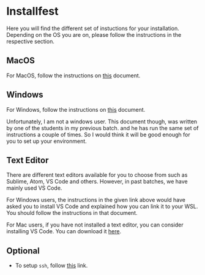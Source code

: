# Installfest

Here you will find the different set of instuctions for your installation. Depending on the OS you are on, please follow the instructions in the respective section.

## MacOS

For MacOS, follow the instructions on [this](./instructions/macos-installation.md) document.

## Windows

For Windows, follow the instructions on [this](./instructions/windows-intallation.md) document.

Unfortunately, I am not a windows user. This document though, was written by one of the students in my previous batch. and he has run the same set of instructions a couple of times. So I would think it will be good enough for you to set up your environment.

## Text Editor

There are different text editors available for you to choose from such as Sublime, Atom, VS Code and others. However, in past batches, we have mainly used VS Code.

For Windows users, the instructions in the given link above would have asked you to install VS Code and explained how you can link it to your WSL. You should follow the instructions in that document.

For Mac users, if you have not installed a text editor, you can consider installing VS Code. You can download it [here](https://code.visualstudio.com/download).

## Optional

- To setup `ssh`, follow [this](https://docs.github.com/en/authentication/connecting-to-github-with-ssh/about-ssh) link.